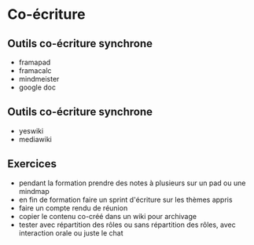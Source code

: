 # Co-écriture

## Outils co-écriture synchrone
- framapad
- framacalc
- mindmeister
- google doc

## Outils co-écriture synchrone
- yeswiki
- mediawiki

## Exercices
- pendant la formation prendre des notes à plusieurs sur un pad ou une mindmap
- en fin de formation faire un sprint d'écriture sur les thèmes appris
- faire un compte rendu de réunion
- copier le contenu co-créé dans un wiki pour archivage
- tester avec répartition des rôles ou sans répartition des rôles, avec interaction orale ou juste le chat
